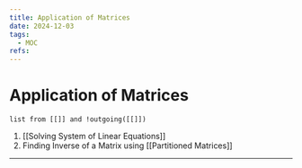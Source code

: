 ```yaml
---
title: Application of Matrices
date: 2024-12-03
tags:
  - MOC
refs:
---
```

# Application of Matrices

```dataview
list from [[]] and !outgoing([[]])
```

1. [[Solving System of Linear Equations]]
2. Finding Inverse of a Matrix using [[Partitioned Matrices]]



---